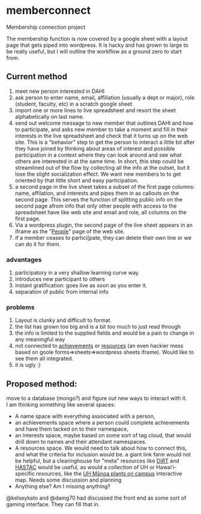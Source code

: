 # memberconnect
Membership connection project

The membership function is now covered by a google sheet with a layout page that gets piped into wordpress.  It is hacky and has grown to large to be really useful, but I will outline the workflow as a ground zero to start from.

## Current method
1. meet new person interested in DAHI
2. ask person to enter name, email, affiliation (usually a dept or major), role (student, faculty, etc) in a scratch google sheet
3. import one or more lines to live spreadsheet and resort the sheet alphabetically on last name.
4. send out welcome message to new member that outlines DAHI and how to participate, and asks new member to take a moment and fill in their interests in the live spreadsheet and check that it turns up on the web site.  This is a "behavior" step to get the person to interact a little bit after they have joined by thinking about areas of interest and possible participation in a context where they can look around and see what others are interested in at the same time.  In short, this step could be streamlined out of the flow by collecting all the info at the outset, but it lose the slight socialization effect.  We want new members to to get oriented by that little short and easy participation.
5. a second page in the live sheet takes a subset of the first page columns: name, affilation, and interests and pipes them in as callouts on the second page.  This serves the function of splitting public info on the second page afrom info that only other people with access to the spreadsheet have like web site and email and role, all columns on the first page.
6. Via a wordpress plugin, the second page of the live sheet appears in an iframe as the "[People](http://dahi.manoa.hawaii.edu/people-2/)" page of the web site.  
7. if a member ceases to partici[pate, they can delete their own line or we can do it for them.  

### advantages
1. participatory in a very shallow learning curve way.
2. introduces new participant to others
3. instant gratification: goes live as soon as you enter it.
4. separation of public from internal info

### problems
1. Layout is clunky and difficult to format.
2. the list has grown too big and is a bit too much to just read through
3. the info is limited to the supplied fields and would be a pain to change in any meaningful way
4. not connected to [achievements](https://github.com/digiah/2do/issues/134) or [resources](http://dahi.manoa.hawaii.edu/resources/) (an even hackier mess based on goole forms=>sheets=>wordpress sheets iframe).  Would like to see them all integrated.  
5. it is ugly :)

## Proposed method:
move to a database (mongo?) and figure out new ways to interact with it.  
I am thinking something like several spaces: 
* A name space with everything associated with a person, 
* an achievements space where a person could complete achievements and have them tacked on to their namespace, 
* an interests space, maybe based on some sort of tag cloud, that would drill down to names and their attendant namespaces.
* A resources space.  We would need to talk about how to connect this, and what the criteria for inclusion would be.  a giant link farm would not be helpful, but a clearinghouse for "meta" resources like [DiRT](http://dirtdirectory.org/) and [HASTAC](https://www.hastac.org/) would be useful, as would a collection of UH or Hawaiʻi-specific resources, like the [UH Mānoa plants on campus](http://manoa.hawaii.edu/landscaping/plantmap.php) interactive map.  Needs some discussion and planning
* Anything else? Am I missing anything?

@kelseykato and @damg70 had discussed the front end as some sort of gaming interface.  They can fill that in.  

